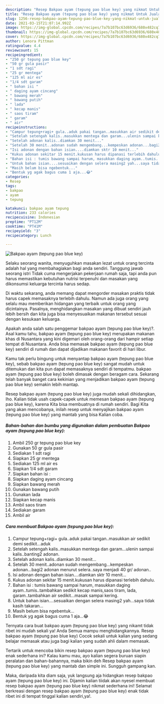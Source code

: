 ```yaml
---
description: "Resep Bakpao ayam (tepung pao blue key) yang nikmat Untuk Jualan"
title: "Resep Bakpao ayam (tepung pao blue key) yang nikmat Untuk Jualan"
slug: 1256-resep-bakpao-ayam-tepung-pao-blue-key-yang-nikmat-untuk-jualan
date: 2021-03-15T21:07:14.992Z
image: https://img-global.cpcdn.com/recipes/7a7b107bc63d6936/680x482cq70/bakpao-ayam-tepung-pao-blue-key-foto-resep-utama.jpg
thumbnail: https://img-global.cpcdn.com/recipes/7a7b107bc63d6936/680x482cq70/bakpao-ayam-tepung-pao-blue-key-foto-resep-utama.jpg
cover: https://img-global.cpcdn.com/recipes/7a7b107bc63d6936/680x482cq70/bakpao-ayam-tepung-pao-blue-key-foto-resep-utama.jpg
author: Lenora Pittman
ratingvalue: 4.4
reviewcount: 15
recipeingredient:
- "250 gr tepung pao blue key"
- "50 gr gula pasir"
- "1 sdt ragi"
- "25 gr mentega"
- "125 ml air es"
- "1/4 sdt garam"
- " bahan isi "
- " daging ayam cincang"
- " bawang merah"
- " bawang putih"
- " lada"
- " kecap manis"
- " saos tiram"
- " garam"
- " air"
recipeinstructions:
- "Campur tepung+ragi+ gula..aduk pakai tangan..masukkan air sedikit demi sedikit...aduk"
- "Setelah setengah kalis..masukkan mentega dan garam...ulenin sampai kalis..banting2 adonan."
- "Setelah adonan kalis..diamkan 30 menit..."
- "Setelah 30 menit..adonan sudah mengembang...kempeskan adonan...bagi2 adonan menurut selera..saya menjadi 40 gr/ adonan.."
- "Isi adonan dengan bahan isian....diamkan sktr 10 menit..."
- "Kukus adonan sekitar 15 menit.kukusan harus dipanasi terlebih dahulu."
- "Bahan isi : tumis bawang sampai harum, masukkan daging ayam..tumis..tambahkan sedikit kecap manis,saos tiram, lada, garam..tambahkan air sedikit...masak sampai kering."
- "Untuk bahan isian....sesuaikan dengan selera masing2 yah...saya tidak kasih takaran..."
- "Masih belum bisa ngebentuk..."
- "Bentuk yg agak bagus cuma 1 aja...😂"
categories:
- Resep
tags:
- bakpao
- ayam
- tepung

katakunci: bakpao ayam tepung 
nutrition: 233 calories
recipecuisine: Indonesian
preptime: "PT12M"
cooktime: "PT41M"
recipeyield: "3"
recipecategory: Lunch

---
```



![Bakpao ayam (tepung pao blue key)](https://img-global.cpcdn.com/recipes/7a7b107bc63d6936/680x482cq70/bakpao-ayam-tepung-pao-blue-key-foto-resep-utama.jpg)

Selaku seorang wanita, menyuguhkan masakan lezat untuk orang tercinta adalah hal yang membahagiakan bagi anda sendiri. Tanggung jawab seorang istri Tidak cuma mengerjakan pekerjaan rumah saja, tapi anda pun harus memastikan kebutuhan nutrisi terpenuhi dan masakan yang dikonsumsi keluarga tercinta harus sedap.

Di waktu  sekarang, anda memang dapat mengorder masakan praktis tidak harus capek memasaknya terlebih dahulu. Namun ada juga orang yang selalu mau memberikan hidangan yang terbaik untuk orang yang dicintainya. Pasalnya, menghidangkan masakan yang dibuat sendiri jauh lebih bersih dan kita juga bisa menyesuaikan makanan tersebut sesuai dengan kesukaan keluarga. 



Apakah anda salah satu penggemar bakpao ayam (tepung pao blue key)?. Asal kamu tahu, bakpao ayam (tepung pao blue key) merupakan makanan khas di Nusantara yang kini digemari oleh orang-orang dari hampir setiap tempat di Nusantara. Anda bisa memasak bakpao ayam (tepung pao blue key) sendiri di rumah dan dapat dijadikan makanan favorit di hari libur.

Kamu tak perlu bingung untuk menyantap bakpao ayam (tepung pao blue key), sebab bakpao ayam (tepung pao blue key) sangat mudah untuk ditemukan dan kita pun dapat memasaknya sendiri di tempatmu. bakpao ayam (tepung pao blue key) boleh dimasak dengan beragam cara. Sekarang telah banyak banget cara kekinian yang menjadikan bakpao ayam (tepung pao blue key) semakin lebih mantap.

Resep bakpao ayam (tepung pao blue key) juga mudah sekali dihidangkan, lho. Kalian tidak usah capek-capek untuk memesan bakpao ayam (tepung pao blue key), karena Kita bisa membuatnya di rumah sendiri. Bagi Kita yang akan mencobanya, inilah resep untuk menyajikan bakpao ayam (tepung pao blue key) yang mantab yang bisa Kalian coba.

<!--inarticleads1-->

##### Bahan-bahan dan bumbu yang digunakan dalam pembuatan Bakpao ayam (tepung pao blue key):

1. Ambil 250 gr tepung pao blue key
1. Gunakan 50 gr gula pasir
1. Sediakan 1 sdt ragi
1. Siapkan 25 gr mentega
1. Sediakan 125 ml air es
1. Siapkan 1/4 sdt garam
1. Siapkan  bahan isi :
1. Siapkan  daging ayam cincang
1. Siapkan  bawang merah
1. Gunakan  bawang putih
1. Gunakan  lada
1. Siapkan  kecap manis
1. Ambil  saos tiram
1. Sediakan  garam
1. Ambil  air




<!--inarticleads2-->

##### Cara membuat Bakpao ayam (tepung pao blue key):

1. Campur tepung+ragi+ gula..aduk pakai tangan..masukkan air sedikit demi sedikit...aduk
1. Setelah setengah kalis..masukkan mentega dan garam...ulenin sampai kalis..banting2 adonan.
1. Setelah adonan kalis..diamkan 30 menit...
1. Setelah 30 menit..adonan sudah mengembang...kempeskan adonan...bagi2 adonan menurut selera..saya menjadi 40 gr/ adonan..
1. Isi adonan dengan bahan isian....diamkan sktr 10 menit...
1. Kukus adonan sekitar 15 menit.kukusan harus dipanasi terlebih dahulu.
1. Bahan isi : tumis bawang sampai harum, masukkan daging ayam..tumis..tambahkan sedikit kecap manis,saos tiram, lada, garam..tambahkan air sedikit...masak sampai kering.
1. Untuk bahan isian....sesuaikan dengan selera masing2 yah...saya tidak kasih takaran...
1. Masih belum bisa ngebentuk...
1. Bentuk yg agak bagus cuma 1 aja...😂




Ternyata cara buat bakpao ayam (tepung pao blue key) yang nikamt tidak ribet ini mudah sekali ya! Anda Semua mampu menghidangkannya. Resep bakpao ayam (tepung pao blue key) Cocok sekali untuk kalian yang sedang belajar memasak atau juga bagi kalian yang sudah ahli dalam memasak.

Tertarik untuk mencoba bikin resep bakpao ayam (tepung pao blue key) enak sederhana ini? Kalau kamu mau, ayo kalian segera buruan siapin peralatan dan bahan-bahannya, maka bikin deh Resep bakpao ayam (tepung pao blue key) yang mantab dan simple ini. Sungguh gampang kan. 

Maka, daripada kita diam saja, yuk langsung aja hidangkan resep bakpao ayam (tepung pao blue key) ini. Dijamin kalian tiidak akan nyesel membuat resep bakpao ayam (tepung pao blue key) nikmat sederhana ini! Selamat berkreasi dengan resep bakpao ayam (tepung pao blue key) enak tidak ribet ini di tempat tinggal kalian sendiri,ya!.

